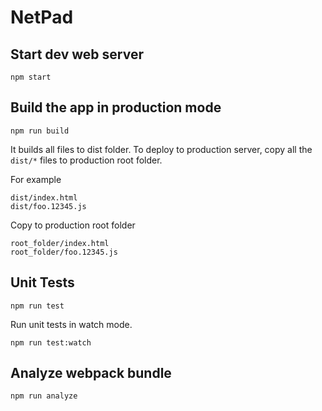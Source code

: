 # NetPad

## Start dev web server

    npm start

## Build the app in production mode

    npm run build

It builds all files to dist folder. To deploy to production server, copy all
the `dist/*` files to production root folder.

For example

```
dist/index.html
dist/foo.12345.js
```

Copy to production root folder

```
root_folder/index.html
root_folder/foo.12345.js
```

## Unit Tests

    npm run test

Run unit tests in watch mode.

    npm run test:watch

## Analyze webpack bundle

    npm run analyze
